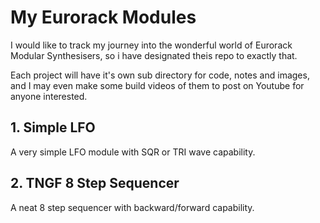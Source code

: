 # My Eurorack Modules

I would like to track my journey into the wonderful world of Eurorack Modular Synthesisers, so i have designated theis repo to exactly that.

Each project will have it's own sub directory for code, notes and images, and I may even make some build videos of them to post on Youtube for anyone interested.


## 1. Simple LFO

A very simple LFO module with SQR or TRI wave capability.


## 2. TNGF 8 Step Sequencer

A neat 8 step sequencer with backward/forward capability.

